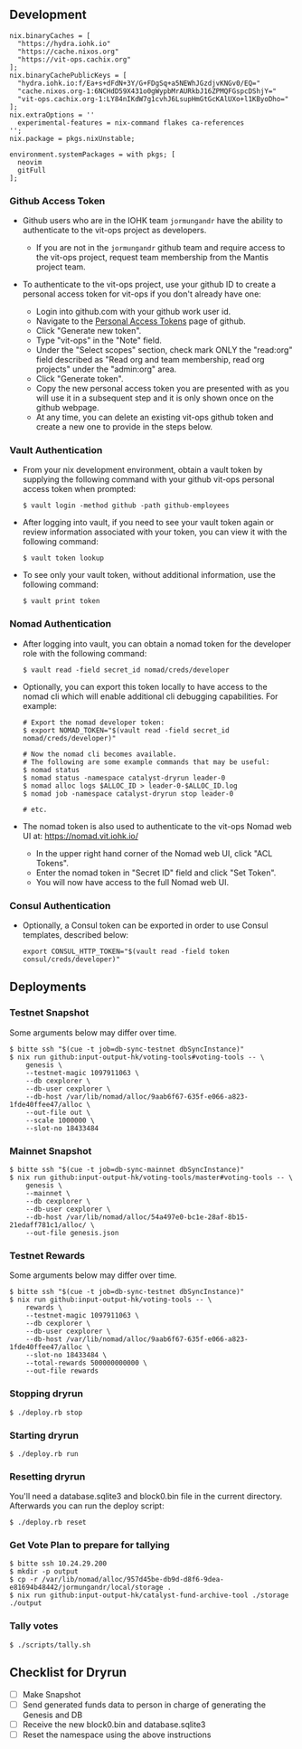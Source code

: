 ## Development

    nix.binaryCaches = [
      "https://hydra.iohk.io"
      "https://cache.nixos.org"
      "https://vit-ops.cachix.org"
    ];
    nix.binaryCachePublicKeys = [
      "hydra.iohk.io:f/Ea+s+dFdN+3Y/G+FDgSq+a5NEWhJGzdjvKNGv0/EQ="
      "cache.nixos.org-1:6NCHdD59X431o0gWypbMrAURkbJ16ZPMQFGspcDShjY="
      "vit-ops.cachix.org-1:LY84nIKdW7g1cvhJ6LsupHmGtGcKAlUXo+l1KByoDho="
    ];
    nix.extraOptions = ''
      experimental-features = nix-command flakes ca-references
    '';
    nix.package = pkgs.nixUnstable;

    environment.systemPackages = with pkgs; [
      neovim
      gitFull
    ];


### Github Access Token

* Github users who are in the IOHK team `jormungandr` have the ability to authenticate to the vit-ops project as developers.
  * If you are not in the `jormungandr` github team and require access to the vit-ops project, request team membership from the Mantis project team.

* To authenticate to the vit-ops project, use your github ID to create a personal access token for vit-ops if you don't already have one:
  * Login into github.com with your github work user id.
  * Navigate to the [Personal Access Tokens](https://github.com/settings/tokens) page of github.
  * Click "Generate new token".
  * Type "vit-ops" in the "Note" field.
  * Under the "Select scopes" section, check mark ONLY the "read:org" field described as "Read org and team membership, read org projects" under the "admin:org" area.
  * Click "Generate token".
  * Copy the new personal access token you are presented with as you will use it in a subsequent step and it is only shown once on the github webpage.
  * At any time, you can delete an existing vit-ops github token and create a new one to provide in the steps below.


### Vault Authentication

* From your nix development environment, obtain a vault token by supplying the following command with your github vit-ops personal access token when prompted:
    ```
    $ vault login -method github -path github-employees
    ```

* After logging into vault, if you need to see your vault token again or review information associated with your token, you can view it with the following command:
    ```
    $ vault token lookup
    ```

* To see only your vault token, without additional information, use the following command:
    ```
    $ vault print token
    ```


### Nomad Authentication

* After logging into vault, you can obtain a nomad token for the developer role with the following command:
    ```
    $ vault read -field secret_id nomad/creds/developer
    ```

* Optionally, you can export this token locally to have access to the nomad cli which will enable additional cli debugging capabilities.  For example:
    ```
    # Export the nomad developer token:
    $ export NOMAD_TOKEN="$(vault read -field secret_id nomad/creds/developer)"

    # Now the nomad cli becomes available.
    # The following are some example commands that may be useful:
    $ nomad status
    $ nomad status -namespace catalyst-dryrun leader-0
    $ nomad alloc logs $ALLOC_ID > leader-0-$ALLOC_ID.log
    $ nomad job -namespace catalyst-dryrun stop leader-0

    # etc.
    ```

* The nomad token is also used to authenticate to the vit-ops Nomad web UI at: https://nomad.vit.iohk.io/
  * In the upper right hand corner of the Nomad web UI, click "ACL Tokens".
  * Enter the nomad token in "Secret ID" field and click "Set Token".
  * You will now have access to the full Nomad web UI.


### Consul Authentication

* Optionally, a Consul token can be exported in order to use Consul templates, described below:
    ```
    export CONSUL_HTTP_TOKEN="$(vault read -field token consul/creds/developer)"
    ```

## Deployments

### Testnet Snapshot

Some arguments below may differ over time.

    $ bitte ssh "$(cue -t job=db-sync-testnet dbSyncInstance)"
    $ nix run github:input-output-hk/voting-tools#voting-tools -- \
        genesis \
        --testnet-magic 1097911063 \
        --db cexplorer \
        --db-user cexplorer \
        --db-host /var/lib/nomad/alloc/9aab6f67-635f-e066-a823-1fde40ffee47/alloc \
        --out-file out \
        --scale 1000000 \
        --slot-no 18433484

### Mainnet Snapshot

    $ bitte ssh "$(cue -t job=db-sync-mainnet dbSyncInstance)"
    $ nix run github:input-output-hk/voting-tools/master#voting-tools -- \
        genesis \
        --mainnet \
        --db cexplorer \
        --db-user cexplorer \
        --db-host /var/lib/nomad/alloc/54a497e0-bc1e-28af-8b15-21edaff781c1/alloc/ \
        --out-file genesis.json

### Testnet Rewards

Some arguments below may differ over time.

    $ bitte ssh "$(cue -t job=db-sync-testnet dbSyncInstance)"
    $ nix run github:input-output-hk/voting-tools -- \
        rewards \
        --testnet-magic 1097911063 \
        --db cexplorer \
        --db-user cexplorer \
        --db-host /var/lib/nomad/alloc/9aab6f67-635f-e066-a823-1fde40ffee47/alloc \
        --slot-no 18433484 \
        --total-rewards 500000000000 \
        --out-file rewards

### Stopping dryrun

    $ ./deploy.rb stop

### Starting dryrun

    $ ./deploy.rb run

### Resetting dryrun

You'll need a database.sqlite3 and block0.bin file in the current directory.
Afterwards you can run the deploy script:

    $ ./deploy.rb reset

### Get Vote Plan to prepare for tallying

    $ bitte ssh 10.24.29.200
    $ mkdir -p output
    $ cp -r /var/lib/nomad/alloc/957d45be-db9d-d8f6-9dea-e81694b48442/jormungandr/local/storage .
    $ nix run github:input-output-hk/catalyst-fund-archive-tool ./storage ./output

### Tally votes

    $ ./scripts/tally.sh


## Checklist for Dryrun

- [ ] Make Snapshot
- [ ] Send generated funds data to person in charge of generating the Genesis and DB
- [ ] Receive the new block0.bin and database.sqlite3
- [ ] Reset the namespace using the above instructions

